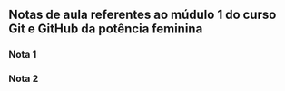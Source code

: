 ## Notas de aula referentes ao múdulo 1 do curso Git e GitHub da potência feminina


### Nota 1

### Nota 2